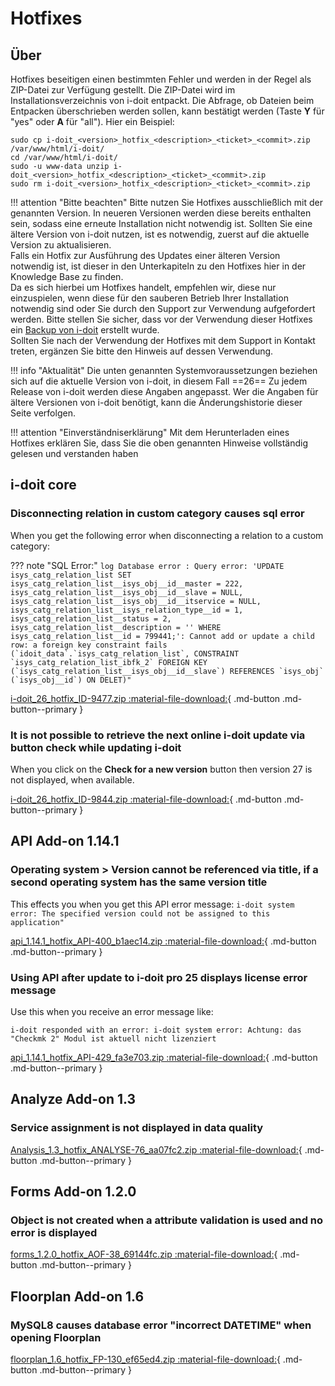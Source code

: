 # Hotfixes

## Über

Hotfixes beseitigen einen bestimmten Fehler und werden in der Regel als ZIP-Datei zur Verfügung gestellt. Die ZIP-Datei wird im Installationsverzeichnis von i-doit entpackt. Die Abfrage, ob Dateien beim Entpacken überschrieben werden sollen, kann bestätigt werden (Taste **Y** für "yes" oder **A** für "all"). Hier ein Beispiel:

```shell
sudo cp i-doit_<version>_hotfix_<description>_<ticket>_<commit>.zip /var/www/html/i-doit/
cd /var/www/html/i-doit/
sudo -u www-data unzip i-doit_<version>_hotfix_<description>_<ticket>_<commit>.zip
sudo rm i-doit_<version>_hotfix_<description>_<ticket>_<commit>.zip
```

!!! attention "Bitte beachten"
    Bitte nutzen Sie Hotfixes ausschließlich mit der genannten Version. In neueren Versionen werden diese bereits enthalten sein, sodass eine erneute Installation nicht notwendig ist.
    Sollten Sie eine ältere Version von i-doit nutzen, ist es notwendig, zuerst auf die aktuelle Version zu aktualisieren.<br>
    Falls ein Hotfix zur Ausführung des Updates einer älteren Version notwendig ist, ist dieser in den Unterkapiteln zu den Hotfixes hier in der Knowledge Base zu finden.<br>
    Da es sich hierbei um Hotfixes handelt, empfehlen wir, diese nur einzuspielen, wenn diese für den sauberen Betrieb Ihrer Installation notwendig sind oder Sie durch den Support zur Verwendung aufgefordert werden. Bitte stellen Sie sicher, dass vor der Verwendung dieser Hotfixes ein [Backup von i-doit](../../wartung-und-betrieb/daten-sichern-und-wiederherstellen/index.md) erstellt wurde.<br>
    Sollten Sie nach der Verwendung der Hotfixes mit dem Support in Kontakt treten, ergänzen Sie bitte den Hinweis auf dessen Verwendung.

!!! info "Aktualität"
    Die unten genannten Systemvoraussetzungen beziehen sich auf die aktuelle Version von i-doit, in diesem Fall ==26== Zu jedem Release von i-doit werden diese Angaben angepasst. Wer die Angaben für ältere Versionen von i-doit benötigt, kann die Änderungshistorie dieser Seite verfolgen.

!!! attention "Einverständniserklärung"
    Mit dem Herunterladen eines Hotfixes erklären Sie, dass Sie die oben genannten Hinweise vollständig gelesen und verstanden haben

## i-doit core

### Disconnecting relation in custom category causes sql error

When you get the following error when disconnecting a relation to a custom category:

??? note "SQL Error:"
    ```log
    Database error : Query error: 'UPDATE isys_catg_relation_list SET isys_catg_relation_list__isys_obj__id__master = 222, isys_catg_relation_list__isys_obj__id__slave = NULL, isys_catg_relation_list__isys_obj__id__itservice = NULL, isys_catg_relation_list__isys_relation_type__id = 1, isys_catg_relation_list__status = 2, isys_catg_relation_list__description = '' WHERE isys_catg_relation_list__id = 799441;': Cannot add or update a child row: a foreign key constraint fails (`idoit_data`.`isys_catg_relation_list`, CONSTRAINT `isys_catg_relation_list_ibfk_2` FOREIGN KEY (`isys_catg_relation_list__isys_obj__id__slave`) REFERENCES `isys_obj` (`isys_obj__id`) ON DELET)"
    ```

[i-doit_26_hotfix_ID-9477.zip :material-file-download:](../../assets/downloads/hotfixes/26/i-doit_26_hotfix_ID-9477.zip){ .md-button .md-button--primary }

### It is not possible to retrieve the next online i-doit update via button check while updating i-doit

When you click on the **Check for a new version** button then version 27 is not displayed, when available.

[i-doit_26_hotfix_ID-9844.zip :material-file-download:](../../assets/downloads/hotfixes/26/i-doit_26_hotfix_ID-9844.zip){ .md-button .md-button--primary }

## API Add-on 1.14.1

### Operating system > Version cannot be referenced via title, if a second operating system has the same version title

This effects you when you get this API error message:
`i-doit system error: The specified version could not be assigned to this application"`

[api_1.14.1_hotfix_API-400_b1aec14.zip :material-file-download:](../../assets/downloads/hotfixes/api/api_1.14.1_hotfix_API-400_b1aec14.zip){ .md-button .md-button--primary }

### Using API after update to i-doit pro 25 displays license error message

Use this when you receive an error message like:

```text
i-doit responded with an error: i-doit system error: Achtung: das "Checkmk 2" Modul ist aktuell nicht lizenziert
```

[api_1.14.1_hotfix_API-429_fa3e703.zip :material-file-download:](../../assets/downloads/hotfixes/api/api_1.14.1_hotfix_API-429_fa3e703.zip){ .md-button .md-button--primary }

## Analyze Add-on 1.3

### Service assignment is not displayed in data quality

[Analysis_1.3_hotfix_ANALYSE-76_aa07fc2.zip :material-file-download:](../../assets/downloads/hotfixes/analyze/Analysis_1.3_hotfix_ANALYSE-76_aa07fc2.zip){ .md-button .md-button--primary }

## Forms Add-on 1.2.0

### Object is not created when a attribute validation is used and no error is displayed

[forms_1.2.0_hotfix_AOF-38_69144fc.zip :material-file-download:](../../assets/downloads/hotfixes/forms/forms_1.2.0_hotfix_AOF-38_69144fc.zip){ .md-button .md-button--primary }

## Floorplan Add-on 1.6

### MySQL8 causes database error "incorrect DATETIME" when opening Floorplan

[floorplan_1.6_hotfix_FP-130_ef65ed4.zip :material-file-download:](../../assets/downloads/hotfixes/floorplan/floorplan_1.6_hotfix_FP-130_ef65ed4.zip){ .md-button .md-button--primary }
